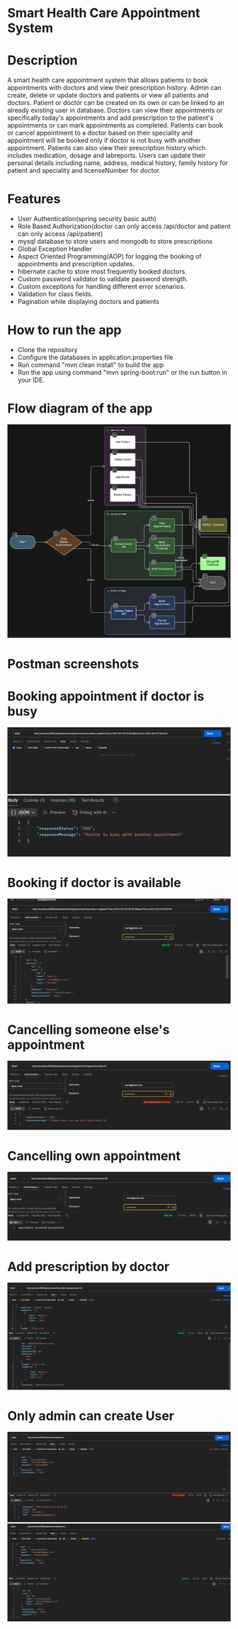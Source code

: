 # Smart Health Care Appointment System
# Description
A smart health care appointment system that allows patients to book appointments with doctors and view their prescription history.
Admin can create, delete or update doctors and patients or view all patients and doctors. Patient or doctor can be created on its own or can be linked 
to an already existing user in database.
Doctors can view their appointments or specifically today's appointments and add prescription to the patient's appointments
or can mark appointments as completed.
Patients can book or cancel appointment to a doctor based on their speciality and appointment will be booked only if doctor is not busy with 
another appointment.
Patients can also view their prescription history which includes medication, dosage and labreports.
Users can update their personal details including name, address, medical history, family history for patient and
speciality and licenseNumber for doctor.

# Features
- User Authentication(spring security basic auth)
- Role Based Authorization(doctor can only access /api/doctor and patient can only access /api/patient)
- mysql database to store users and mongodb to store prescriptions
- Global Exception Handler
- Aspect Oriented Programming(AOP) for logging the booking of appointments and prescription updates.
- hibernate cache to store most frequently booked doctors.
- Custom password validator to validate password strength.
- Custom exceptions for handling different error scenarios.
- Validation for class fields.
- Pagination while displaying doctors and patients

# How to run the app
- Clone the repository
- Configure the databases in application.properties file
- Run command "mvn clean install" to build the app
- Run the app using command "mvn spring-boot:run" or the run button in your IDE.

# Flow diagram of the app
![img.png](screenshots/img.png)

# Postman screenshots
# Booking appointment if doctor is busy
![img_1.png](screenshots/bookappointment.png)
    ![img_1.png](screenshots/resultofbookappointment.png)
# Booking if doctor is available
![img_1.png](screenshots/Bookingifavailable.png)
# Cancelling someone else's appointment
![img_1.png](screenshots/cacellingotherapp.png)
# Cancelling own appointment
![img_1.png](screenshots/cancellingown.png)
# Add prescription by doctor
![img_2.png](screenshots/addprescription.png)
# Only admin can create User
![img_1.png](screenshots/img_1.png)
![img_2.png](screenshots/img_2.png)

